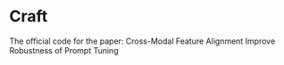# Craft
The official code for the paper: Cross-Modal Feature Alignment Improve Robustness of Prompt Tuning
